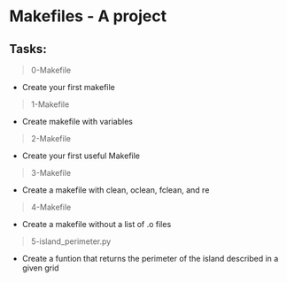 # Makefiles - A project

## Tasks:

> 0-Makefile
* Create your first makefile
> 1-Makefile
* Create makefile with variables
> 2-Makefile
* Create your first useful Makefile
> 3-Makefile
* Create a makefile with clean, oclean, fclean, and re
> 4-Makefile
* Create a makefile without a list of .o files
> 5-island_perimeter.py
* Create a funtion that returns the perimeter of the island described in a given grid 
